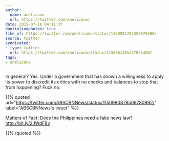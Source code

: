 ```yaml
---
author:
  name: anelicano
  url: https://twitter.com/anelicano/
date: 2019-07-16 04:11:37
dontinlinephotos: true
like_of: https://twitter.com/anelicano/status/1150981285357076480/
source: twitter
syndicated:
- type: twitter
  url: https://twitter.com/anelicano/status/1150981285357076480/
tags:
- anelicano
---
```


In general? Yes. Under a government that has shown a willingness to apply its power to discredit its critics with no checks and balances to stop that from happening? Fuck no. 

{{% quoted url="https://twitter.com/ABSCBNNews/status/1150980878509780992/" label="ABSCBNNews's tweet" %}}

Matters of Fact: Does the Philippines need a fake news law? http://bit.ly/2JWdF8v

{{% /quoted %}}